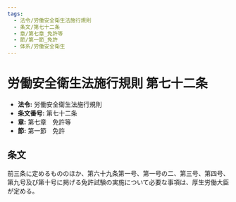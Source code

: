 ```yaml
---
tags:
  - 法令/労働安全衛生法施行規則
  - 条文/第七十二条
  - 章/第七章_免許等
  - 節/第一節_免許
  - 体系/労働安全衛生
---
```

# 労働安全衛生法施行規則 第七十二条

- **法令:** 労働安全衛生法施行規則
- **条文番号:** 第七十二条
- **章:** 第七章　免許等
- **節:** 第一節　免許

## 条文
前三条に定めるもののほか、第六十九条第一号、第一号の二、第三号、第四号、第九号及び第十号に掲げる免許試験の実施について必要な事項は、厚生労働大臣が定める。

